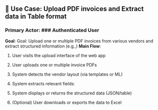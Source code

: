 ## 📌 Use Case: Upload PDF invoices and Extract data in Table format

### **Primary Actor**: ### Authenticated User  
**Goal**: Goal: Upload one or multiple PDF invoices from various vendors and extract structured information (e.g.,)
**Main Flow**:
  1. User visits the upload interface of the web app
  2. User uploads one or multiple invoice PDFs
  3. System detects the vendor layout (via templates or ML)
  4. System extracts relevant fields:
  
  6. System displays or returns the structured data (JSON/table)
  7. (Optional) User downloads or exports the data to Excel

